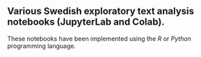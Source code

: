 ## Various Swedish exploratory text analysis notebooks (JupyterLab and Colab).
These notebooks have been implemented using the _R_ or _Python_ programming language.

